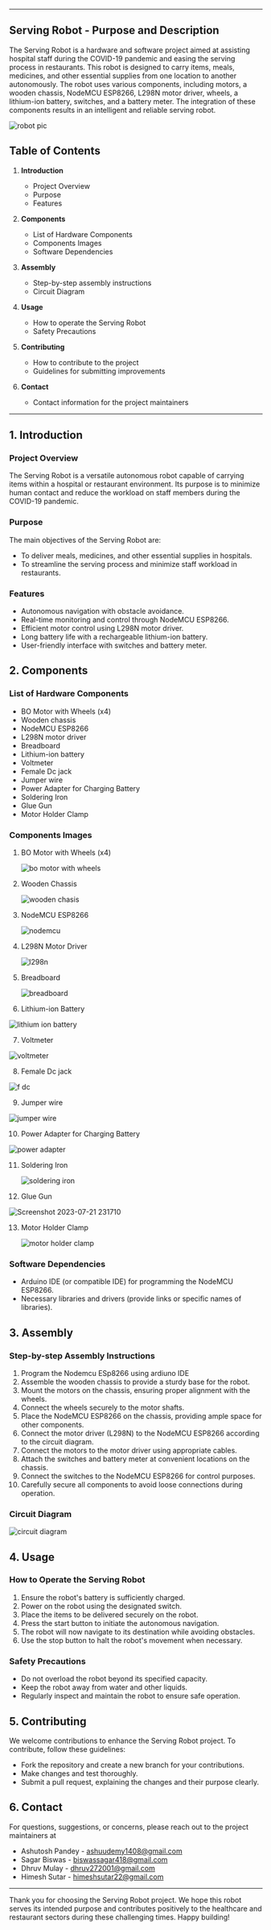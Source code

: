 

---

## Serving Robot - Purpose and Description

The Serving Robot is a hardware and software project aimed at assisting hospital staff during the COVID-19 pandemic and easing the serving process in restaurants. This robot is designed to carry items, meals, medicines, and other essential supplies from one location to another autonomously. The robot uses various components, including motors, a wooden chassis, NodeMCU ESP8266, L298N motor driver, wheels, a lithium-ion battery, switches, and a battery meter. The integration of these components results in an intelligent and reliable serving robot.

![robot pic](https://github.com/AshutoshPTech/Serving-Robot-using-nodemcu/assets/128606760/6e38829a-f1d3-46d3-ad09-04772e620b35)

## Table of Contents

1. **Introduction**
   - Project Overview
   - Purpose
   - Features

2. **Components**
   - List of Hardware Components
   - Components Images
   - Software Dependencies

3. **Assembly**
   - Step-by-step assembly instructions
   - Circuit Diagram

4. **Usage**
   - How to operate the Serving Robot
   - Safety Precautions

5. **Contributing**
   - How to contribute to the project
   - Guidelines for submitting improvements

6. **Contact**
   - Contact information for the project maintainers

---

## 1. Introduction

### Project Overview
The Serving Robot is a versatile autonomous robot capable of carrying items within a hospital or restaurant environment. Its purpose is to minimize human contact and reduce the workload on staff members during the COVID-19 pandemic.

### Purpose
The main objectives of the Serving Robot are:

- To deliver meals, medicines, and other essential supplies in hospitals.
- To streamline the serving process and minimize staff workload in restaurants.

### Features
- Autonomous navigation with obstacle avoidance.
- Real-time monitoring and control through NodeMCU ESP8266.
- Efficient motor control using L298N motor driver.
- Long battery life with a rechargeable lithium-ion battery.
- User-friendly interface with switches and battery meter.

## 2. Components

### List of Hardware Components
- BO Motor with Wheels (x4)
- Wooden chassis
- NodeMCU ESP8266
- L298N motor driver
- Breadboard
- Lithium-ion battery
- Voltmeter
- Female Dc jack
- Jumper wire
- Power Adapter for Charging Battery
- Soldering Iron
- Glue Gun
- Motor Holder Clamp

### Components Images
1. BO Motor with Wheels (x4)
   
   ![bo motor with wheels](https://github.com/AshutoshPTech/Serving-Robot-using-nodemcu/assets/128606760/5296f302-364c-4f49-88c2-0b4d65646a1c)
  
2. Wooden Chassis
   
   ![wooden chasis](https://github.com/AshutoshPTech/Serving-Robot-using-nodemcu/assets/128606760/91444350-0f15-4e71-9f2d-cf4945c53d10)

3. NodeMCU ESP8266

   ![nodemcu](https://github.com/AshutoshPTech/Serving-Robot-using-nodemcu/assets/128606760/8333aab6-6ca7-4931-bea4-15c5f4a0879e)

4. L298N Motor Driver
   
   ![l298n](https://github.com/AshutoshPTech/Serving-Robot-using-nodemcu/assets/128606760/dee35816-d301-41cd-ab3f-ebff02ca6562)


5. Breadboard

   ![breadboard](https://github.com/AshutoshPTech/Serving-Robot-using-nodemcu/assets/128606760/6260d7af-d6eb-43ce-a943-41e699d2edc5)


6. Lithium-ion Battery
   
  ![lithium ion battery](https://github.com/AshutoshPTech/Serving-Robot-using-nodemcu/assets/128606760/1bd07c62-1130-4943-af0d-db6beec6c81c)


7. Voltmeter
   
  ![voltmeter](https://github.com/AshutoshPTech/Serving-Robot-using-nodemcu/assets/128606760/74ff9692-4b97-4b8e-9df0-d9d706003e77)

8. Female Dc jack
  
  ![f dc](https://github.com/AshutoshPTech/Serving-Robot-using-nodemcu/assets/128606760/b2f8d723-f977-44b7-a7fb-9bc08c2e1ece)
  
9. Jumper wire
    
 ![jumper wire](https://github.com/AshutoshPTech/Serving-Robot-using-nodemcu/assets/128606760/83804d88-c92f-4d67-bfda-217d99d72c31)

10. Power Adapter for Charging Battery
  
  ![power adapter](https://github.com/AshutoshPTech/Serving-Robot-using-nodemcu/assets/128606760/795e53d2-3fea-439a-a0fe-49e30c811f31)

11. Soldering Iron

    ![soldering iron](https://github.com/AshutoshPTech/Serving-Robot-using-nodemcu/assets/128606760/a219c829-fa61-4002-831b-2013a4548b94)

12.  Glue Gun

    
![Screenshot 2023-07-21 231710](https://github.com/AshutoshPTech/Serving-Robot-using-nodemcu/assets/97941641/d4235481-d061-424b-8b58-3cbe42476c44)


13. Motor Holder Clamp

    ![motor holder clamp](https://github.com/AshutoshPTech/Serving-Robot-using-nodemcu/assets/128606760/c35097c3-9251-4eaa-aaf7-eb084114b581)




### Software Dependencies
- Arduino IDE (or compatible IDE) for programming the NodeMCU ESP8266.
- Necessary libraries and drivers (provide links or specific names of libraries).

## 3. Assembly

### Step-by-step Assembly Instructions
1. Program the Nodemcu ESp8266 using ardiuno IDE
2. Assemble the wooden chassis to provide a sturdy base for the robot.
3. Mount the motors on the chassis, ensuring proper alignment with the wheels.
4. Connect the wheels securely to the motor shafts.
5. Place the NodeMCU ESP8266 on the chassis, providing ample space for other components.
6. Connect the motor driver (L298N) to the NodeMCU ESP8266 according to the circuit diagram.
7. Connect the motors to the motor driver using appropriate cables.
8. Attach the switches and battery meter at convenient locations on the chassis.
9. Connect the switches to the NodeMCU ESP8266 for control purposes.
10. Carefully secure all components to avoid loose connections during operation.

### Circuit Diagram

![circuit diagram](https://github.com/AshutoshPTech/Serving-Robot-using-nodemcu/assets/128606760/dc7d1d10-b190-4149-9d77-e4ba69e8088a)


## 4. Usage

### How to Operate the Serving Robot
1. Ensure the robot's battery is sufficiently charged.
2. Power on the robot using the designated switch.
3. Place the items to be delivered securely on the robot.
4. Press the start button to initiate the autonomous navigation.
5. The robot will now navigate to its destination while avoiding obstacles.
6. Use the stop button to halt the robot's movement when necessary.

### Safety Precautions
- Do not overload the robot beyond its specified capacity.
- Keep the robot away from water and other liquids.
- Regularly inspect and maintain the robot to ensure safe operation.

## 5. Contributing

We welcome contributions to enhance the Serving Robot project. To contribute, follow these guidelines:

- Fork the repository and create a new branch for your contributions.
- Make changes and test thoroughly.
- Submit a pull request, explaining the changes and their purpose clearly.

## 6. Contact

For questions, suggestions, or concerns, please reach out to the project maintainers at 
- Ashutosh Pandey - ashuudemy1408@gmail.com
- Sagar Biswas - biswassagar418@gmail.com
- Dhruv Mulay - dhruv272001@gmail.com
- Himesh Sutar - himeshsutar22@gmail.com

---

Thank you for choosing the Serving Robot project. We hope this robot serves its intended purpose and contributes positively to the healthcare and restaurant sectors during these challenging times. Happy building!
